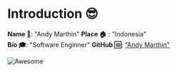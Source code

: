# Introduction :sunglasses:
**Name :name_badge:**:  "Andy Marthin"
**Place :house:** : "Indonesia"  
**Bio :mortar_board:**: "Software Enginner" 
**GitHub :id:**: ["Andy Marthin"](https://github.com/andymarthin)  

![Awesome](https://awesome.re/badge.svg)
